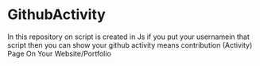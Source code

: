# GithubActivity
In this repository on script is created in Js if you put your usernamein that script then you can show your github activity means contribution (Activity) Page On Your Website/Portfolio

